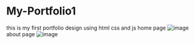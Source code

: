 # My-Portfolio1
this is my first portfolio design using html css and js
home page
![image](https://user-images.githubusercontent.com/82828389/233772377-762b7398-633f-46c2-a8fc-bd84383f1faa.png)
about page
![image](https://user-images.githubusercontent.com/82828389/234391721-b4f87f88-6dd7-4042-8c46-3be38a85e10b.png)

